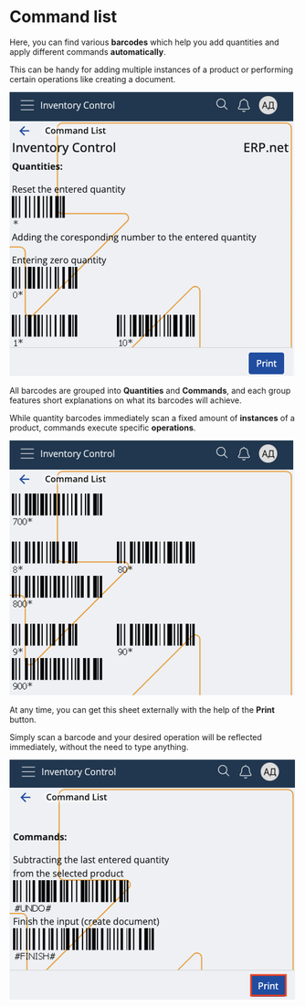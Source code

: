 # Command list

Here, you can find various **barcodes** which help you add quantities and apply different commands **automatically**.

This can be handy for adding multiple instances of a product or performing certain operations like creating a document.

![Command list](pictures/command-list.png)

All barcodes are grouped into **Quantities** and **Commands**, and each group features short explanations on what its barcodes will achieve.

While quantity barcodes immediately scan a fixed amount of **instances** of a product, commands execute specific **operations**.

![Command list](pictures/commands_list.png)

At any time, you can get this sheet externally with the help of the **Print** button.

Simply scan a barcode and your desired operation will be reflected immediately, without the need to type anything.

![Command list](pictures/print.png)
